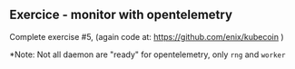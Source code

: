 ## Exercice - monitor with opentelemetry

Complete exercise #5, (again code at: https://github.com/enix/kubecoin )

*Note: Not all daemon are "ready" for opentelemetry, only `rng` and `worker`
